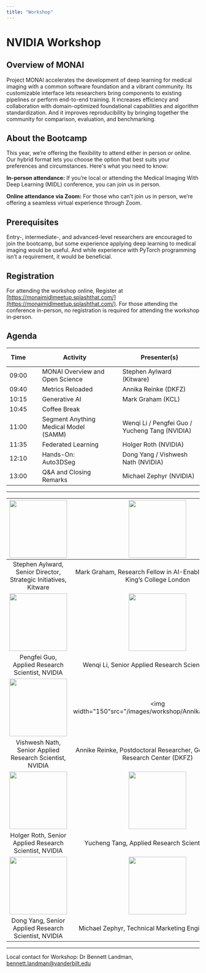 ```yaml
---
title: "Workshop"
---
```


# NVIDIA Workshop

## Overview of MONAI

Project MONAI accelerates the development of deep learning for medical imaging with a common software foundation and a vibrant community. Its customizable interface lets researchers bring components to existing pipelines or perform end-to-end training. It increases efficiency and collaboration with domain-optimized foundational capabilities and algorithm standardization. And it improves reproducibility by bringing together the community for comparison, evaluation, and benchmarking.

 
## About the Bootcamp

This year, we’re offering the flexibility to attend either in person or online. Our hybrid format lets you choose the option that best suits your preferences and circumstances. Here's what you need to know:


**In-person attendance:** If you’re local or attending the Medical Imaging With Deep Learning (MIDL) conference, you can join us in person.


**Online attendance via Zoom:** For those who can’t join us in person, we’re offering a seamless virtual experience through Zoom.

 
## Prerequisites

Entry-, intermediate-, and advanced-level researchers are encouraged to join the bootcamp, but some experience applying deep learning to medical imaging would be useful. And while experience with PyTorch programming isn’t a requirement, it would be beneficial.

## Registration

For attending the workshop online, Register at [https://monaimidlmeetup.splashthat.com/](https://monaimidlmeetup.splashthat.com/). For those attending the conference in-person, no registration is required for attending the workshop in-person.

## Agenda

| Time  | &nbsp; &nbsp; | Activity                |  &nbsp; &nbsp; | Presenter(s)                    |
|-------|-|---------------------------------------|-|------------------------------------------------|
| 09:00 | | MONAI Overview and Open Science       | | Stephen Aylward (Kitware)                      |
| 09:40 | | Metrics Reloaded                      | | Annika Reinke (DKFZ)                           |
| 10:15 | | Generative AI                         | | Mark Graham (KCL)                              |
| 10:45 | | Coffee Break                          | |                                                |
| 11:00 | | Segment Anything Medical Model (SAMM) | | Wenqi Li / Pengfei Guo / Yucheng Tang (NVIDIA) |
| 11:35 | | Federated Learning                    | | Holger Roth (NVIDIA)                           |
| 12:10 | | Hands-On: Auto3DSeg                   | | Dong Yang / Vishwesh Nath (NVIDIA)             |
| 13:00 | | Q&A and Closing Remarks               | | Michael Zephyr (NVIDIA)                        |

---

| <img width="150" src="/images/workshop/Stephen_aylward.jpg"> | <img width="150" src="/images/workshop/Mark_graham.jpg"> |
|:-:| :-: |
| Stephen Aylward, Senior Director, Strategic Initiatives, Kitware | Mark Graham, Research Fellow in AI-Enabled Neurology, King’s College London |
| <img width="150" src="/images/workshop/Pengfei_Guo.jpg"> | <img width="150" src="/images/workshop/Wenqi_Li.jpg"> |
| Pengfei Guo, Applied Research Scientist, NVIDIA | Wenqi Li, Senior Applied Research Scientist, NVIDIA |
| <img width="150" src="/images/workshop/Vishwesh_nath.jpg"> | <img width="150"src="/images/workshop/Annika_Reinke.jpg"> |
| Vishwesh Nath, Senior Applied Research Scientist, NVIDIA | Annike Reinke, Postdoctoral Researcher, German Cancer Research Center (DKFZ) |
| <img width="150" src="/images/workshop/Holger_Roth.jpg"> | <img width="150" src="/images/workshop/Yucheng_Tang.jpg"> |
| Holger Roth, Senior Applied Research Scientist, NVIDIA | Yucheng Tang, Applied Research Scientist, NVIDIA |
| <img width="150" src="/images/workshop/Dong_Yang.jpg"> | <img width="150" src="/images/workshop/Michael_Zephyr.jpg"> |
| Dong Yang, Senior Applied Research Scientist, NVIDIA | Michael Zephyr, Technical Marketing Engineer, NVIDIA |

---

Local contact for Workshop: Dr Bennett Landman, [bennett.landman@vanderbilt.edu](mailto:bennett.landman@vanderbilt.edu)
